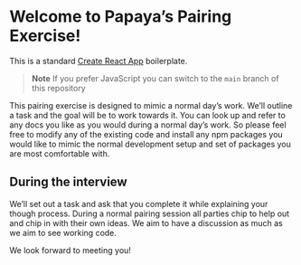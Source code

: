 # Welcome to Papaya’s Pairing Exercise!

This is a standard [Create React App](https://create-react-app.dev/) boilerplate.

> **Note**
> If you prefer JavaScript you can switch to the `main` branch of this repository
> 
This pairing exercise is designed to mimic a normal day’s work. We’ll outline a task and the goal will be to
work towards it. You can look up and refer to any docs you like as you would during a normal day’s work.
So please feel free to modify any of the existing code and install any npm packages you would like to mimic the
normal development setup and set of packages you are most comfortable with.

## During the interview

We’ll set out a task and ask that you complete it while explaining your though process. During a normal pairing session
all parties chip to help out and chip in with their own ideas. We aim to have a discussion as much as we aim to see
working code.

We look forward to meeting you!
